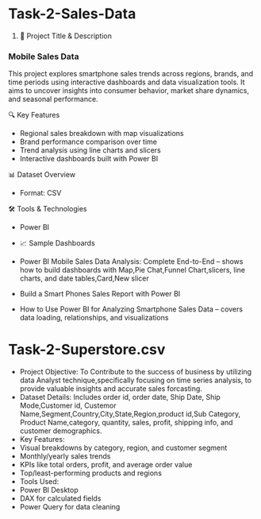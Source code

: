 # Task-2-Sales-Data
1. 📌 Project Title & Description
### Mobile Sales Data
This project explores smartphone sales trends across regions, brands, and time periods using interactive dashboards and data visualization tools. It aims to uncover insights into consumer behavior, market share dynamics, and seasonal performance.

🔍 Key Features
- Regional sales breakdown with map visualizations
- Brand performance comparison over time
- Trend analysis using line charts and slicers
- Interactive dashboards built with Power BI

📊 Dataset Overview
- Format: CSV

🛠️ Tools & Technologies
- Power BI

- 📈 Sample Dashboards
- Power BI Mobile Sales Data Analysis: Complete End-to-End – shows how to build dashboards with Map,Pie Chat,Funnel Chart,slicers, line charts, and date tables,Card,New slicer
- Build a Smart Phones Sales Report with Power BI 
- How to Use Power BI for Analyzing Smartphone Sales Data – covers data loading, relationships, and visualizations


# Task-2-Superstore.csv 
- Project Objective: To Contribute to the success of business by utilizing data Analyst technique,specifically focusing on time series analysis, to provide valuable insights and accurate sales forcasting.
- Dataset Details: Includes order id, order date, Ship Date, Ship Mode,Customer id, Custemor Name,Segment,Country,City,State,Region,product id,Sub Category, Product Name,category, quantity, sales, profit, shipping info, and customer demographics.
- Key Features:
- Visual breakdowns by category, region, and customer segment
- Monthly/yearly sales trends
- KPIs like total orders, profit, and average order value
- Top/least-performing products and regions
- Tools Used:
- Power BI Desktop
- DAX for calculated fields
- Power Query for data cleaning





